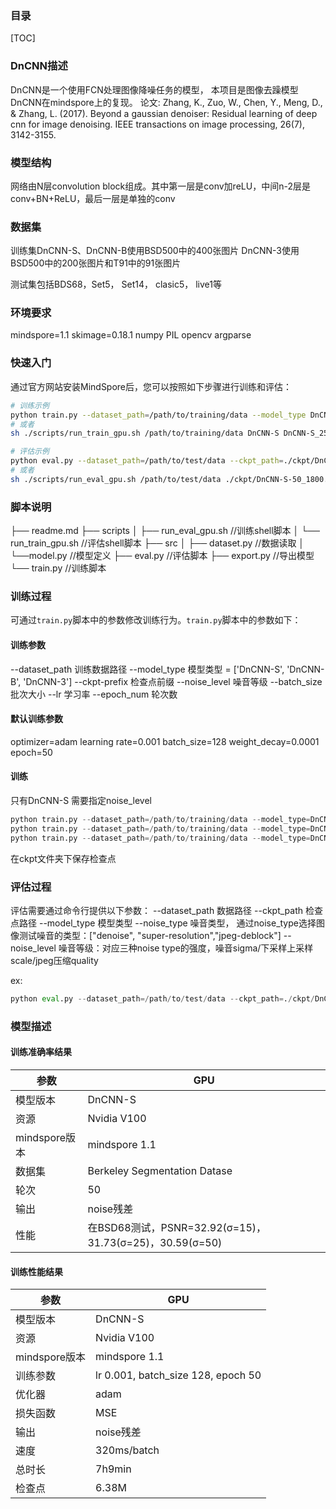 
### 目录

[TOC]

### DnCNN描述

DnCNN是一个使用FCN处理图像降噪任务的模型， 本项目是图像去躁模型DnCNN在mindspore上的复现。
论文\: Zhang, K., Zuo, W., Chen, Y., Meng, D., & Zhang, L. (2017). Beyond a gaussian denoiser: Residual learning of deep cnn for image denoising. IEEE transactions on image processing, 26(7), 3142-3155.

### 模型结构

网络由N层convolution block组成。其中第一层是conv加reLU，中间n-2层是conv+BN+ReLU，最后一层是单独的conv

### 数据集

训练集DnCNN-S、DnCNN-B使用BSD500中的400张图片
DnCNN-3使用BSD500中的200张图片和T91中的91张图片

测试集包括BDS68，Set5， Set14， clasic5， live1等

### 环境要求

mindspore=1.1
skimage=0.18.1
numpy
PIL
opencv
argparse

### 快速入门

通过官方网站安装MindSpore后，您可以按照如下步骤进行训练和评估：

```bash
# 训练示例
python train.py --dataset_path=/path/to/training/data --model_type DnCNN-S --ckpt-prefix=DnCNN-S_25noise  --noise_level=25
# 或者
sh ./scripts/run_train_gpu.sh /path/to/training/data DnCNN-S DnCNN-S_25noise 25

# 评估示例
python eval.py --dataset_path=/path/to/test/data --ckpt_path=./ckpt/DnCNN-S-50_1800.ckpt --model_type=DnCNN-S --noise_level=25 --noise_type=denoise
# 或者
sh ./scripts/run_eval_gpu.sh /path/to/test/data ./ckpt/DnCNN-S-50_1800.ckpt DnCNN-S 25 denoise
```

### 脚本说明

├── readme.md
├── scripts
│   ├── run_eval_gpu.sh //训练shell脚本
│   └── run_train_gpu.sh //评估shell脚本
├── src
│   ├── dataset.py //数据读取
│   └──model.py  //模型定义
├── eval.py  //评估脚本
├── export.py //导出模型
└── train.py  //训练脚本

### 训练过程

可通过`train.py`脚本中的参数修改训练行为。`train.py`脚本中的参数如下：

#### 训练参数

--dataset_path 训练数据路径
--model_type 模型类型 = ['DnCNN-S', 'DnCNN-B', 'DnCNN-3']
--ckpt-prefix 检查点前缀
--noise_level 噪音等级
--batch_size 批次大小
--lr 学习率
--epoch_num 轮次数

#### 默认训练参数

optimizer=adam
learning rate=0.001
batch_size=128
weight_decay=0.0001
epoch=50

#### 训练

只有DnCNN-S 需要指定noise_level

```python
python train.py --dataset_path=/path/to/training/data --model_type=DnCNN-S --ckpt-prefix=DnCNN-S_25noise  --noise_level=25
python train.py --dataset_path=/path/to/training/data --model_type=DnCNN-B --ckpt-prefix=DnCNN-B
python train.py --dataset_path=/path/to/training/data --model_type=DnCNN-3 --ckpt-prefix=DnCNN-3
```

在ckpt文件夹下保存检查点

### 评估过程

评估需要通过命令行提供以下参数：
--dataset_path 数据路径
--ckpt_path 检查点路径
--model_type 模型类型
--noise_type 噪音类型， 通过noise_type选择图像测试噪音的类型：["denoise", "super-resolution","jpeg-deblock"]
--noise_level 噪音等级：对应三种noise type的强度，噪音sigma/下采样上采样scale/jpeg压缩quality

ex:

```python
python eval.py --dataset_path=/path/to/test/data --ckpt_path=./ckpt/DnCNN-B-50_3000.ckpt --model_type=DnCNN-B --noise_level=50 --noise_type=denoise
```

### 模型描述

#### 训练准确率结果

| 参数          | GPU                                                      |
| ------------- | -------------------------------------------------------- |
| 模型版本      | DnCNN-S                                                  |
| 资源          | Nvidia V100                                              |
| mindspore版本 | mindspore 1.1                                            |
| 数据集        | Berkeley Segmentation Datase                             |
| 轮次          | 50                                                       |
| 输出          | noise残差                                                |
| 性能          | 在BSD68测试，PSNR=32.92(σ=15)， 31.73(σ=25)，30.59(σ=50) |

#### 训练性能结果

| 参数          | GPU                                |
| ------------- | ---------------------------------- |
| 模型版本      | DnCNN-S                            |
| 资源          | Nvidia V100                        |
| mindspore版本 | mindspore 1.1                      |
| 训练参数      | lr 0.001, batch_size 128, epoch 50 |
| 优化器        | adam                               |
| 损失函数      | MSE                                |
| 输出          | noise残差                          |
| 速度          | 320ms/batch                        |
| 总时长        | 7h9min                             |
| 检查点        | 6.38M                              |



